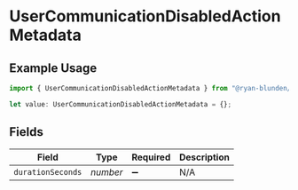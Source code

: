 # UserCommunicationDisabledActionMetadata

## Example Usage

```typescript
import { UserCommunicationDisabledActionMetadata } from "@ryan-blunden/discord/models/components";

let value: UserCommunicationDisabledActionMetadata = {};
```

## Fields

| Field              | Type               | Required           | Description        |
| ------------------ | ------------------ | ------------------ | ------------------ |
| `durationSeconds`  | *number*           | :heavy_minus_sign: | N/A                |